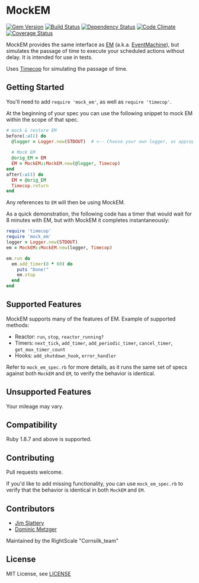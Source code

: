 # MockEM
[![Gem Version](https://badge.fury.io/rb/mock_em.svg)](http://badge.fury.io/rb/mock_em)
[![Build Status](https://travis-ci.org/rightscale/mock_em.png)](https://travis-ci.org/rightscale/mock_em)
[![Dependency Status](https://gemnasium.com/rightscale/mock_em.svg)](https://gemnasium.com/rightscale/mock_em)
[![Code Climate](https://codeclimate.com/github/rightscale/mock_em/badges/gpa.svg)](https://codeclimate.com/github/rightscale/mock_em)
[![Coverage Status](https://coveralls.io/repos/rightscale/mock_em/badge.svg?branch=master&service=github)](https://coveralls.io/github/rightscale/mock_em?branch=master)

MockEM provides the same interface as [EM](https://github.com/eventmachine/eventmachine/) (a.k.a. [EventMachine](https://github.com/eventmachine/eventmachine/)), but simulates the passage of time to execute your 
scheduled actions without delay. It is intended for use in tests.

Uses [Timecop](https://github.com/travisjeffery/timecop) for simulating the passage of time.

## Getting Started
You'll need to add `require 'mock_em'`, as well as `require 'timecop'`.

At the beginning of your spec you can use the following snippet to mock EM within the scope of that spec.

```ruby
# mock & restore EM
before(:all) do
  @logger = Logger.new(STDOUT)  # <-- Choose your own logger, as appropriate
    
  # Mock EM
  @orig_EM = EM
  EM = MockEM::MockEM.new(@logger, Timecop)
end
after(:all) do
  EM = @orig_EM
  Timecop.return
end
```

Any references to `EM` will then be using MockEM.

As a quick demonstration, the following code has a timer that would wait for 8 minutes with EM, but with MockEM it completes instantaneously:
 
```ruby
require 'timecop'
require 'mock_em'
logger = Logger.new(STDOUT)
em = MockEM::MockEM.new(logger, Timecop)

em.run do
  em.add_timer(8 * 60) do
    puts "Done!"
    em.stop
  end
end    
```

## Supported Features
MockEM supports many of the features of EM. Example of supported methods:

  - Reactor: `run`, `stop`, `reactor_running?`
  - Timers: `next_tick`, `add_timer`, `add_periodic_timer`, `cancel_timer`, `get_max_timer_count`
  - Hooks: `add_shutdown_hook`, `error_handler`

Refer to `mock_em_spec.rb` for more details, as it runs the same set of specs against both `MockEM` and `EM`,
to verify the behavior is identical.

## Unsupported Features
Your mileage may vary.

## Compatibility
Ruby 1.8.7 and above is supported.

## Contributing
Pull requests welcome.

If you'd like to add missing functionality, you can use `mock_em_spec.rb` to verify that the behavior is identical in both `MockEM` and `EM`. 

## Contributors
- [Jim Slattery](https://github.com/jim-slattery-rs)
- [Dominic Metzger](https://github.com/dominicm)

Maintained by the RightScale "Cornsilk_team"


## License
MIT License, see [LICENSE](LICENSE)
